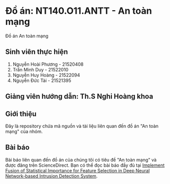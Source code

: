 # Đồ án: NT140.O11.ANTT - An toàn mạng
Đồ án An toàn mạng

## Sinh viên thực hiện
1. Nguyễn Hoài Phương - 21520408
2. Trần Minh Duy - 21522010
3. Nguyễn Huy Hoàng - 21522094
4. Nguyễn Đức Tài - 21521395
 
## Giảng viên hướng dẫn: Th.S Nghi Hoàng khoa

## Giới thiệu
Đây là repository chứa mã nguồn và tài liệu liên quan đến đồ án "An toàn mạng" của nhóm.



## Bài báo
Bài báo liên quan đến đồ án của chúng tôi có tiêu đề "An toàn mạng" và được đăng trên ScienceDirect. Bạn có thể đọc bài báo đầy đủ tại [Implement Fusion of Statistical Importance for Feature Selection in Deep Neural Network-based Intrusion Detection System](https://github.com/Phuongnguyen2710/NT140.O11.ANTT-ATM-Project/blob/main/B%C3%A0i%20b%C3%A1o%20An%20to%C3%A0n%20m%E1%BA%A1ng.pdf).
